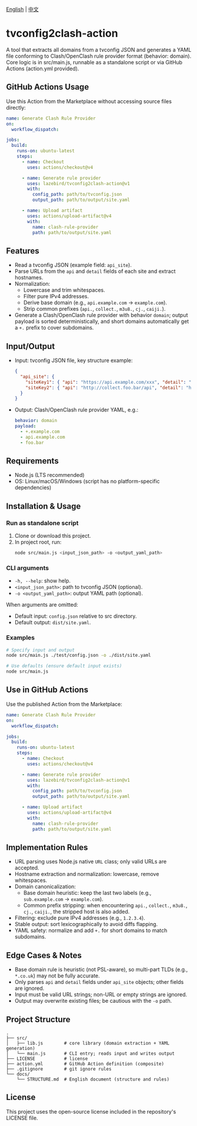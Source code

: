 [English](README.md) | [中文](README_zh.md)

# tvconfig2clash-action

A tool that extracts all domains from a tvconfig JSON and generates a YAML file conforming to Clash/OpenClash rule provider format (behavior: domain). Core logic is in src/main.js, runnable as a standalone script or via GitHub Actions (action.yml provided).

## GitHub Actions Usage
Use this Action from the Marketplace without accessing source files directly:
```yaml
name: Generate Clash Rule Provider
on:
  workflow_dispatch:

jobs:
  build:
    runs-on: ubuntu-latest
    steps:
      - name: Checkout
        uses: actions/checkout@v4

      - name: Generate rule provider
        uses: lazebird/tvconfig2clash-action@v1
        with:
          config_path: path/to/tvconfig.json
          output_path: path/to/output/site.yaml

      - name: Upload artifact
        uses: actions/upload-artifact@v4
        with:
          name: clash-rule-provider
          path: path/to/output/site.yaml
```

## Features
- Read a tvconfig JSON (example field: `api_site`).
- Parse URLs from the `api` and `detail` fields of each site and extract hostnames.
- Normalization:
  - Lowercase and trim whitespaces.
  - Filter pure IPv4 addresses.
  - Derive base domain (e.g., `api.example.com` → `example.com`).
  - Strip common prefixes (`api.`, `collect.`, `m3u8.`, `cj.`, `caiji.`).
- Generate a Clash/OpenClash rule provider with behavior `domain`; output payload is sorted deterministically, and short domains automatically get a `+.` prefix to cover subdomains.

## Input/Output
- Input: tvconfig JSON file, key structure example:
  ```json
  {
    "api_site": {
      "siteKey1": { "api": "https://api.example.com/xxx", "detail": "https://www.example.com/yyy" },
      "siteKey2": { "api": "http://collect.foo.bar/api", "detail": "http://foo.bar" }
    }
  }
  ```
- Output: Clash/OpenClash rule provider YAML, e.g.:
  ```yaml
  behavior: domain
  payload:
    - +.example.com
    - api.example.com
    - foo.bar
  ```

## Requirements
- Node.js (LTS recommended)
- OS: Linux/macOS/Windows (script has no platform-specific dependencies)

## Installation & Usage
### Run as standalone script
1. Clone or download this project.
2. In project root, run:
   ```bash
   node src/main.js <input_json_path> -o <output_yaml_path>
   ```

### CLI arguments
- `-h, --help`: show help.
- `<input_json_path>`: path to tvconfig JSON (optional).
- `-o <output_yaml_path>`: output YAML path (optional).

When arguments are omitted:
- Default input: `config.json` relative to src directory.
- Default output: `dist/site.yaml`.

### Examples
```bash
# Specify input and output
node src/main.js ./test/config.json -o ./dist/site.yaml

# Use defaults (ensure default input exists)
node src/main.js
```

## Use in GitHub Actions
Use the published Action from the Marketplace:
```yaml
name: Generate Clash Rule Provider
on:
  workflow_dispatch:

jobs:
  build:
    runs-on: ubuntu-latest
    steps:
      - name: Checkout
        uses: actions/checkout@v4

      - name: Generate rule provider
        uses: lazebird/tvconfig2clash-action@v1
        with:
          config_path: path/to/tvconfig.json
          output_path: path/to/output/site.yaml

      - name: Upload artifact
        uses: actions/upload-artifact@v4
        with:
          name: clash-rule-provider
          path: path/to/output/site.yaml
```
## Implementation Rules
- URL parsing uses Node.js native `URL` class; only valid URLs are accepted.
- Hostname extraction and normalization: lowercase, remove whitespaces.
- Domain canonicalization:
  - Base domain heuristic: keep the last two labels (e.g., `sub.example.com` → `example.com`).
  - Common prefix stripping: when encountering `api.`, `collect.`, `m3u8.`, `cj.`, `caiji.`, the stripped host is also added.
- Filtering: exclude pure IPv4 addresses (e.g., `1.2.3.4`).
- Stable output: sort lexicographically to avoid diffs flapping.
- YAML safety: normalize and add `+.` for short domains to match subdomains.

## Edge Cases & Notes
- Base domain rule is heuristic (not PSL-aware), so multi-part TLDs (e.g., `*.co.uk`) may not be fully accurate.
- Only parses `api` and `detail` fields under `api_site` objects; other fields are ignored.
- Input must be valid URL strings; non-URL or empty strings are ignored.
- Output may overwrite existing files; be cautious with the `-o` path.

## Project Structure
```
.
├── src/
│   ├── lib.js        # core library (domain extraction + YAML generation)
│   └── main.js       # CLI entry; reads input and writes output
├── LICENSE           # license
├── action.yml        # GitHub Action definition (composite)
├── .gitignore        # git ignore rules
└── docs/
    └── STRUCTURE.md  # English document (structure and rules)
```

## License
This project uses the open-source license included in the repository's LICENSE file.